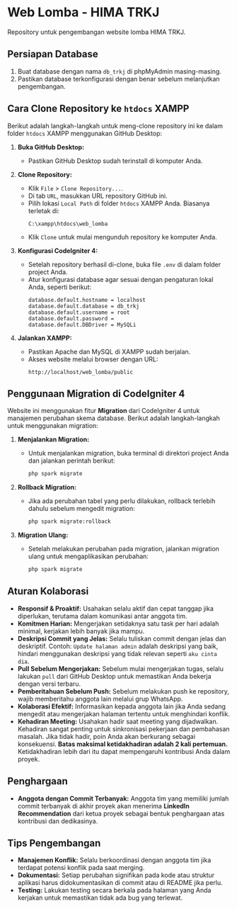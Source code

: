 # Web Lomba - HIMA TRKJ

Repository untuk pengembangan website lomba HIMA TRKJ.

## Persiapan Database

1. Buat database dengan nama `db_trkj` di phpMyAdmin masing-masing.
2. Pastikan database terkonfigurasi dengan benar sebelum melanjutkan pengembangan.

## Cara Clone Repository ke `htdocs` XAMPP

Berikut adalah langkah-langkah untuk meng-clone repository ini ke dalam folder `htdocs` XAMPP menggunakan GitHub Desktop:

1. **Buka GitHub Desktop:**
   - Pastikan GitHub Desktop sudah terinstall di komputer Anda.

2. **Clone Repository:**
   - Klik `File` > `Clone Repository...`.
   - Di tab `URL`, masukkan URL repository GitHub ini.
   - Pilih lokasi `Local Path` di folder `htdocs` XAMPP Anda. Biasanya terletak di:
     ```
     C:\xampp\htdocs\web_lomba
     ```
   - Klik `Clone` untuk mulai mengunduh repository ke komputer Anda.

3. **Konfigurasi CodeIgniter 4:**
   - Setelah repository berhasil di-clone, buka file `.env` di dalam folder project Anda.
   - Atur konfigurasi database agar sesuai dengan pengaturan lokal Anda, seperti berikut:
     ```
     database.default.hostname = localhost
     database.default.database = db_trkj
     database.default.username = root
     database.default.password =
     database.default.DBDriver = MySQLi
     ```

4. **Jalankan XAMPP:**
   - Pastikan Apache dan MySQL di XAMPP sudah berjalan.
   - Akses website melalui browser dengan URL:
     ```
     http://localhost/web_lomba/public
     ```

## Penggunaan Migration di CodeIgniter 4

Website ini menggunakan fitur **Migration** dari CodeIgniter 4 untuk manajemen perubahan skema database. Berikut adalah langkah-langkah untuk menggunakan migration:

1. **Menjalankan Migration:**
   - Untuk menjalankan migration, buka terminal di direktori project Anda dan jalankan perintah berikut:
     ```bash
     php spark migrate
     ```

2. **Rollback Migration:**
   - Jika ada perubahan tabel yang perlu dilakukan, rollback terlebih dahulu sebelum mengedit migration:
     ```bash
     php spark migrate:rollback
     ```

3. **Migration Ulang:**
   - Setelah melakukan perubahan pada migration, jalankan migration ulang untuk mengaplikasikan perubahan:
     ```bash
     php spark migrate
     ```

## Aturan Kolaborasi

- **Responsif & Proaktif:** Usahakan selalu aktif dan cepat tanggap jika diperlukan, terutama dalam komunikasi antar anggota tim.
- **Komitmen Harian:** Mengerjakan setidaknya satu task per hari adalah minimal, kerjakan lebih banyak jika mampu.
- **Deskripsi Commit yang Jelas:** Selalu tuliskan commit dengan jelas dan deskriptif. Contoh: `Update halaman admin` adalah deskripsi yang baik, hindari menggunakan deskripsi yang tidak relevan seperti `aku cinta dia`.
- **Pull Sebelum Mengerjakan:** Sebelum mulai mengerjakan tugas, selalu lakukan `pull` dari GitHub Desktop untuk memastikan Anda bekerja dengan versi terbaru.
- **Pemberitahuan Sebelum Push:** Sebelum melakukan push ke repository, wajib memberitahu anggota lain melalui grup WhatsApp.
- **Kolaborasi Efektif:** Informasikan kepada anggota lain jika Anda sedang mengedit atau mengerjakan halaman tertentu untuk menghindari konflik.
- **Kehadiran Meeting:** Usahakan hadir saat meeting yang dijadwalkan. Kehadiran sangat penting untuk sinkronisasi pekerjaan dan pembahasan masalah. Jika tidak hadir, poin Anda akan berkurang sebagai konsekuensi. **Batas maksimal ketidakhadiran adalah 2 kali pertemuan.** Ketidakhadiran lebih dari itu dapat mempengaruhi kontribusi Anda dalam proyek.

## Penghargaan

- **Anggota dengan Commit Terbanyak:** Anggota tim yang memiliki jumlah commit terbanyak di akhir proyek akan menerima **LinkedIn Recommendation** dari ketua proyek sebagai bentuk penghargaan atas kontribusi dan dedikasinya.

## Tips Pengembangan

- **Manajemen Konflik:** Selalu berkoordinasi dengan anggota tim jika terdapat potensi konflik pada saat merging.
- **Dokumentasi:** Setiap perubahan signifikan pada kode atau struktur aplikasi harus didokumentasikan di commit atau di README jika perlu.
- **Testing:** Lakukan testing secara berkala pada halaman yang Anda kerjakan untuk memastikan tidak ada bug yang terlewat.
